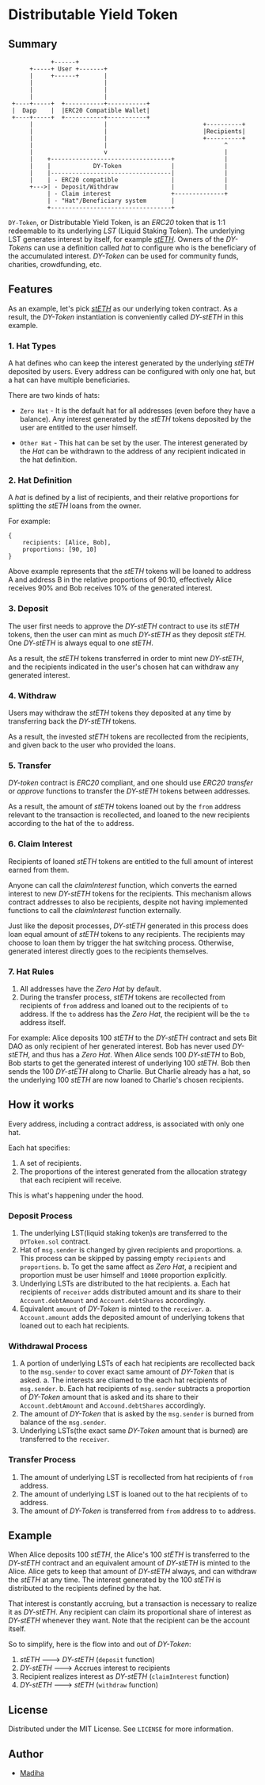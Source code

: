 # Distributable Yield Token

## Summary

```
            +------+
      +-----+ User +-------+
      |     +------+       |
      |                    |
      |                    |
      |                    |
 +----+-----+  +-----------+-----------+
 |  Dapp    |  |ERC20 Compatible Wallet|
 +----+-----+  +-----------+-----------+
      |                    |                           +----------+
      |                    |                           |Recipients|
      |                    |                           +----------+
      |                    |                                 ^
      |                    v                                 |
      |    +----------------------------------+              |
      |    |            DY-Token              |              |
      |    |----------------------------------|              |
      |    | - ERC20 compatible               |              |
      +--->| - Deposit/Withdraw               |              |
           | - Claim interest                 +--------------+
           | - "Hat"/Beneficiary system       |
           +----------------------------------+
```

`DY-Token`, or Distributable Yield Token, is an _ERC20_ token that is 1:1 redeemable to its underlying _LST_ (Liquid Staking Token). The underlying LST generates interest by itself, for example [_stETH_](https://stake.lido.fi/). Owners of the _DY-Tokens_ can use a definition called _hat_ to configure who is the beneficiary of the accumulated interest. _DY-Token_ can be used for community funds, charities, crowdfunding, etc.

## Features

As an example, let's pick [_stETH_](https://stake.lido.fi/) as our underlying token contract. As a result, the _DY-Token_ instantiation is conveniently called _DY-stETH_ in this example.

### 1. Hat Types

A hat defines who can keep the interest generated by the underlying _stETH_ deposited by users.
Every address can be configured with only one hat, but a hat can have multiple beneficiaries.

There are two kinds of hats:

- `Zero Hat` - It is the default hat for all addresses (even before they have a balance).
  Any interest generated by the _stETH_ tokens deposited by the user are entitled to the user himself.

- `Other Hat` - This hat can be set by the user.
  The interest generated by the _Hat_ can be withdrawn to the address of any recipient indicated in the hat definition.

### 2. Hat Definition

A _hat_ is defined by a list of recipients, and their relative proportions for splitting the _stETH_ loans from the owner.

For example:

```
{
    recipients: [Alice, Bob],
    proportions: [90, 10]
}
```

Above example represents that the _stETH_ tokens will be loaned to address A and address B in the relative proportions of 90:10, effectively Alice receives 90% and Bob receives 10% of the generated interest.

### 3. Deposit

The user first needs to approve the _DY-stETH_ contract to use its _stETH_ tokens,
then the user can mint as much _DY-stETH_ as they deposit _stETH_. One _DY-stETH_ is always
equal to one _stETH_.

As a result, the _stETH_ tokens transferred in order to mint new _DY-stETH_, and the recipients indicated in the user's chosen hat can withdraw any generated interest.

### 4. Withdraw

Users may withdraw the _stETH_ tokens they deposited at any time by transferring back the _DY-stETH_ tokens.

As a result, the invested _stETH_ tokens are recollected from the recipients, and given back to the user who provided the loans.

### 5. Transfer

_DY-token_ contract is _ERC20_ compliant, and one should use _ERC20_ _transfer_ or _approve_ functions to transfer the _DY-stETH_ tokens between addresses.

As a result, the amount of _stETH_ tokens loaned out by the `from` address relevant to the transaction is recollected, and loaned to the new recipients according to the hat of the `to` address.

### 6. Claim Interest

Recipients of loaned _stETH_ tokens are entitled to the full amount of interest earned from them.

Anyone can call the _claimInterest_ function, which converts the earned interest to new _DY-stETH_ tokens for the recipients. This mechanism allows contract addresses to also be recipients, despite not having implemented functions to call the _claimInterest_ function externally.

Just like the deposit processes, _DY-stETH_ generated in this process does loan equal amount of _stETH_ tokens to any recipients. The recipients may choose to loan them by trigger the hat switching process. Otherwise, generated interest directly goes to the recipients themselves.

### 7. Hat Rules

1. All addresses have the _Zero Hat_ by default.
2. During the transfer process, _stETH_ tokens are recollected from recipients of `from` address and loaned out to the recipients of `to` address. If the `to` address has the _Zero Hat_, the recipient will be the `to` address itself.

For example: Alice deposits 100 _stETH_ to the _DY-stETH_ contract and sets Bit DAO as only recipient of her generated interest. Bob has never used _DY-stETH_, and thus has a _Zero Hat_. When Alice sends 100 _DY-stETH_ to Bob, Bob starts to get the generated interest of underlying 100 _stETH_. Bob then sends the 100 _DY-stETH_ along to Charlie. But Charlie already has a hat, so the underlying 100 _stETH_ are now loaned to Charlie's chosen recipients.

## How it works

Every address, including a contract address, is associated with only one hat.

Each hat specifies:

1. A set of recipients.
2. The proportions of the interest generated from the allocation strategy that each recipient will receive.

This is what's happening under the hood.

### Deposit Process

1. The underlying LST(liquid staking token)s are transferred to the `DYToken.sol` contract.
2. Hat of `msg.sender` is changed by given recipients and proportions.
   a. This process can be skipped by passing empty `recipients` and `proportions`.
   b. To get the same affect as _Zero Hat_, a recipient and proportion must be user himself and `10000` proportion explicitly.
3. Underlying LSTs are distributed to the hat recipients.
   a. Each hat recipients of `receiver` adds distributed amount and its share to their `Account.debtAmount` and `Account.debtShares` accordingly.
4. Equivalent `amount` of _DY-Token_ is minted to the `receiver`.
   a. `Account.amount` adds the deposited amount of underlying tokens that loaned out to each hat recipients.

### Withdrawal Process

1. A portion of underlying LSTs of each hat recipients are recollected back to the `msg.sender` to cover exact same amount of _DY-Token_ that is asked.
   a. The interests are cliamed to the each hat recipients of `msg.sender`.
   b. Each hat recipients of `msg.sender` subtracts a proportion of _DY-Token_ amount that is asked and its share to their `Account.debtAmount` and `Accound.debtShares` accordingly.
2. The amount of _DY-Token_ that is asked by the `msg.sender` is burned from balance of the `msg.sender`.
3. Underlying LSTs(the exact same _DY-Token_ amount that is burned) are transferred to the `receiver`.

### Transfer Process

1. The amount of underlying LST is recollected from hat recipients of `from` address.
2. The amount of underlying LST is loaned out to the hat recipients of `to` address.
3. The amount of _DY-Token_ is transferred from `from` address to `to` address.

## Example

When Alice deposits 100 _stETH_, the Alice's 100 _stETH_ is transferred to the _DY-stETH_ contract and an equivalent amount of _DY-stETH_ is minted to the Alice. Alice gets to keep that amount of _DY-stETH_ always, and can withdraw the _stETH_ at any time. The interest generated by the 100 _stETH_ is distributed to the recipients defined by the hat.

That interest is constantly accruing, but a transaction is necessary to realize it as _DY-stETH_. Any recipient can claim its proportional share of interest as _DY-stETH_ whenever they want. Note that the recipient can be the account itself.

So to simplify, here is the flow into and out of _DY-Token_:

1. _stETH_ ---> _DY-stETH_ (`deposit` function)
2. _DY-stETH_ ---> Accrues interest to recipients
3. Recipient realizes interest as _DY-stETH_ (`claimInterest` function)
4. _DY-stETH_ ---> _stETH_ (`withdraw` function)

## License

Distributed under the MIT License. See `LICENSE` for more information.

## Author

- [Madiha](https://twitter.com/madiha_right)
